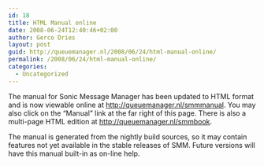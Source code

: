```yaml
---
id: 18
title: HTML Manual online
date: 2008-06-24T12:40:46+02:00
author: Gerco Dries
layout: post
guid: http://queuemanager.nl/2008/06/24/html-manual-online/
permalink: /2008/06/24/html-manual-online/
categories:
  - Uncategorized
---
```

The manual for Sonic Message Manager has been updated to HTML format and is now viewable online at <http://queuemanager.nl/smmmanual>. You may also click on the &#8220;Manual&#8221; link at the far right of this page. There is also a multi-page HTML edition at <http://queuemanager.nl/smmbook>.

The manual is generated from the nightly build sources, so it may contain features not yet available in the stable releases of SMM. Future versions will have this manual built-in as on-line help.